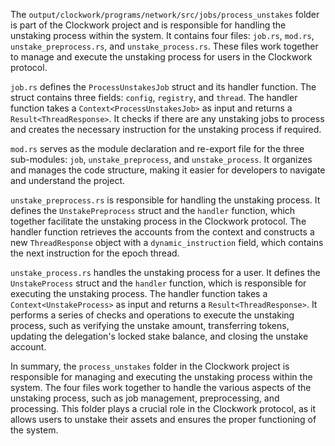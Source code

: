 
The `output/clockwork/programs/network/src/jobs/process_unstakes` folder is part of the Clockwork project and is responsible for handling the unstaking process within the system. It contains four files: `job.rs`, `mod.rs`, `unstake_preprocess.rs`, and `unstake_process.rs`. These files work together to manage and execute the unstaking process for users in the Clockwork protocol.

`job.rs` defines the `ProcessUnstakesJob` struct and its handler function. The struct contains three fields: `config`, `registry`, and `thread`. The handler function takes a `Context<ProcessUnstakesJob>` as input and returns a `Result<ThreadResponse>`. It checks if there are any unstaking jobs to process and creates the necessary instruction for the unstaking process if required.

`mod.rs` serves as the module declaration and re-export file for the three sub-modules: `job`, `unstake_preprocess`, and `unstake_process`. It organizes and manages the code structure, making it easier for developers to navigate and understand the project.

`unstake_preprocess.rs` is responsible for handling the unstaking process. It defines the `UnstakePreprocess` struct and the `handler` function, which together facilitate the unstaking process in the Clockwork protocol. The handler function retrieves the accounts from the context and constructs a new `ThreadResponse` object with a `dynamic_instruction` field, which contains the next instruction for the epoch thread.

`unstake_process.rs` handles the unstaking process for a user. It defines the `UnstakeProcess` struct and the `handler` function, which is responsible for executing the unstaking process. The handler function takes a `Context<UnstakeProcess>` as input and returns a `Result<ThreadResponse>`. It performs a series of checks and operations to execute the unstaking process, such as verifying the unstake amount, transferring tokens, updating the delegation's locked stake balance, and closing the unstake account.

In summary, the `process_unstakes` folder in the Clockwork project is responsible for managing and executing the unstaking process within the system. The four files work together to handle the various aspects of the unstaking process, such as job management, preprocessing, and processing. This folder plays a crucial role in the Clockwork protocol, as it allows users to unstake their assets and ensures the proper functioning of the system.

    